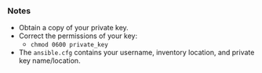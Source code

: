 ### Notes

* Obtain a copy of your private key.
* Correct the permissions of your key:
    * `chmod 0600 private_key`
 * The `ansible.cfg` contains your username, inventory location, and private key name/location.
 